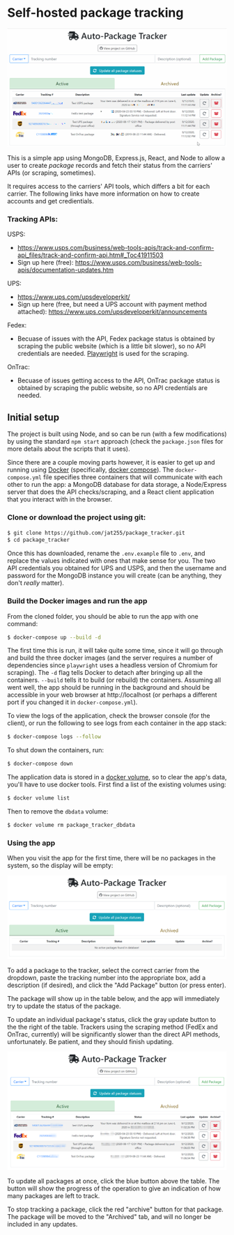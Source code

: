 # Self-hosted package tracking

![animated demo of the client application](img/demo.gif)

This is a simple app using MongoDB, Express.js, React, and Node to allow a user
to create _package_ records and fetch their status from the carriers' APIs
(or scraping, sometimes).

It requires access to the carriers' API tools, which differs a bit for each carrier. The
following links have more information on how to create accounts and get credientials.

### Tracking APIs:

USPS: 
  - https://www.usps.com/business/web-tools-apis/track-and-confirm-api_files/track-and-confirm-api.htm#_Toc41911503
  - Sign up here (free): https://www.usps.com/business/web-tools-apis/documentation-updates.htm

UPS: 
 - https://www.ups.com/upsdeveloperkit/
 - Sign up here (free, but need a UPS account with payment method attached): https://www.ups.com/upsdeveloperkit/announcements

Fedex: 
 - Becuase of issues with the API, Fedex package status is obtained by scraping the public website
   (which is a little bit slower), so no API credentials are needed. 
   [Playwright](https://github.com/microsoft/playwright) is used for the scraping.

OnTrac: 
 - Becuase of issues getting access to the API, OnTrac package status is obtained by 
   scraping the public website, so no API credentials are needed.

## Initial setup

The project is built using Node, and so can be run (with a few modifications) by using
the standard `npm start` approach (check the `package.json` files for more details about
the scripts that it uses).

Since there are a couple moving parts however, it is easier to get up and running using
[Docker](www.docker.com) (specifically, [docker compose](https://docs.docker.com/compose/)).
The `docker-compose.yml` file specifies three containers that will communicate with each
other to run the app: a MongoDB database for data storage, a Node/Express server that 
does the API checks/scraping, and a React client application that you interact with in
the browser.

### Clone or download the project using git:

```sh
$ git clone https://github.com/jat255/package_tracker.git
$ cd package_tracker
```

Once this has downloaded, rename the `.env.example` file to `.env`, and replace the values 
indicated with ones that make sense for you. The two API credentials you obtained for
UPS and USPS, and then the username and password for the MongoDB instance you will create
(can be anything, they don't _really_ matter).

### Build the Docker images and run the app

From the cloned folder, you should be able to run the app with one command:

```sh
$ docker-compose up --build -d
```

The first time this is run, it will take quite some time, since it will go through
and build the three docker images (and the server requires a number of dependencies
since `playwright` uses a headless version of Chromium for scraping). The `-d` flag
tells Docker to detach after bringing up all the containers. `--build` tells it
to build (or rebuild) the containers. Assuming all went well,
the app should be running in the background and should be accessible in your web
browser at http://localhost (or perhaps a different port if you changed it in
`docker-compose.yml`).

To view the logs of the application, check the browser console (for the client), or
run the following to see logs from each container in the app stack:

```sh
$ docker-compose logs --follow
```

To shut down the containers, run:

```sh
$ docker-compose down
```

The application data is stored in a [docker volume](https://docs.docker.com/storage/volumes/),
so to clear the app's data, you'll have to use docker tools. First find a list of the 
existing volumes using:

```sh
$ docker volume list
```

Then to remove the `dbdata` volume:

```sh
$ docker volume rm package_tracker_dbdata 
```

### Using the app

When you visit the app for the first time, there will be no packages in the system, so
the display will be empty:

![](img/new_install.png)

To add a package to the tracker, select the
correct carrier from the dropdown, paste the 
tracking number into the appropriate box, add a
description (if desired), and click the "Add 
Package" button (or press enter).

The package will show up in the table below, and
the app will immediately try to update the status
of the package. 

To update an individual package's status, click
the gray update button to the the right of the
table. Trackers using the scraping method (FedEx
and OnTrac, currently) will be significantly
slower than the direct API methods, unfortunately.
Be patient, and they should finish updating.

![app with some packages loaded in](img/active_packages.png)

To update all packages at once, click the blue
button above the table. The button will show
the progress of the operation to give an indication
of how many packages are left to track.

To stop tracking a package, click the red 
"archive" button for that package. The 
package will be moved to the "Archived" tab,
and will no longer be included in any updates.